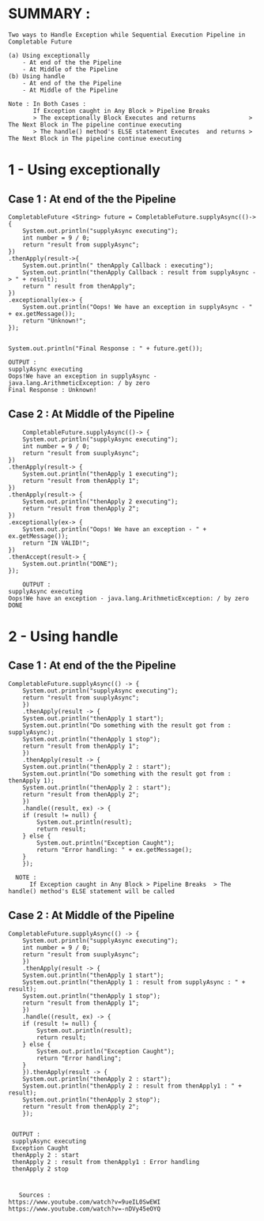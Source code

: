     
# SUMMARY : 
	 
	Two ways to Handle Exception while Sequential Execution Pipeline in Completable Future

	(a) Using exceptionally
	    - At end of the the Pipeline
	    - At Middle of the Pipeline
	(b) Using handle
	    - At end of the the Pipeline 
	    - At Middle of the Pipeline

	Note : In Both Cases : 
	       If Exception caught in Any Block > Pipeline Breaks  
	       > The exceptionally Block Executes and returns               > The Next Block in The pipeline continue executing
	       > The handle() method's ELSE statement Executes  and returns > The Next Block in The pipeline continue executing
	 
	 
# 1 -  Using exceptionally

  ## Case 1 : At end of the the Pipeline
  
	CompletableFuture <String> future = CompletableFuture.supplyAsync(()-> {
	    System.out.println("supplyAsync executing");
	    int number = 9 / 0;
	    return "result from supplyAsync";
	})
	.thenApply(result->{
	    System.out.println(" thenApply Callback : executing");
	    System.out.println("thenApply Callback : result from supplyAsync -> " + result);
	    return " result from thenApply";
	})
	.exceptionally(ex-> {
	    System.out.println("Oops! We have an exception in supplyAsync - " + ex.getMessage());
	    return "Unknown!";
	});


	System.out.println("Final Response : " + future.get());

	OUTPUT : 
	supplyAsync executing
	Oops!We have an exception in supplyAsync - java.lang.ArithmeticException: / by zero
	Final Response : Unknown!
	
## Case 2 : At Middle of the Pipeline

        CompletableFuture.supplyAsync(()-> {
	    System.out.println("supplyAsync executing");
	    int number = 9 / 0;
	    return "result from suuplyAsync";
	})
	.thenApply(result-> {
	    System.out.println("thenApply 1 executing");
	    return "result from thenApply 1";
	})
	.thenApply(result-> {
	    System.out.println("thenApply 2 executing");
	    return "result from thenApply 2";
	})
	.exceptionally(ex-> {
	    System.out.println("Oops! We have an exception - " + ex.getMessage());
	    return "IN VALID!";
	})
	.thenAccept(result-> {
	    System.out.println("DONE");
	});

        OUTPUT : 
	supplyAsync executing
	Oops!We have an exception - java.lang.ArithmeticException: / by zero
	DONE
	
      

# 2 - Using handle 

  ## Case 1 : At end of the the Pipeline

	CompletableFuture.supplyAsync(() -> {
		System.out.println("supplyAsync executing");
		return "result from suuplyAsync";
	    })
	    .thenApply(result -> {
		System.out.println("thenApply 1 start");
		System.out.println("Do something with the result got from : supplyAsync);
		System.out.println("thenApply 1 stop");
		return "result from thenApply 1";
	    })
	    .thenApply(result -> {
		System.out.println("thenApply 2 : start");
		System.out.println("Do something with the result got from : thenApply 1);
		System.out.println("thenApply 2 : start");
		return "result from thenApply 2";
	    })
	    .handle((result, ex) -> {
		if (result != null) {
		    System.out.println(result);
		    return result;
		} else {
		    System.out.println("Exception Caught");
		    return "Error handling: " + ex.getMessage();
		}
	    });
	    
	  NOTE :   
          If Exception caught in Any Block > Pipeline Breaks  > The handle() method's ELSE statement will be called
	  

## Case 2 : At Middle of the Pipeline

	CompletableFuture.supplyAsync(() -> {
		System.out.println("supplyAsync executing");
		int number = 9 / 0;
		return "result from suuplyAsync";
	    })
	    .thenApply(result -> {
		System.out.println("thenApply 1 start");
		System.out.println("thenApply 1 : result from supplyAsync : " + result);
		System.out.println("thenApply 1 stop");
		return "result from thenApply 1";
	    })
	    .handle((result, ex) -> {
		if (result != null) {
		    System.out.println(result);
		    return result;
		} else {
		    System.out.println("Exception Caught");
		    return "Error handling";
		}
	    }).thenApply(result -> {
		System.out.println("thenApply 2 : start");
		System.out.println("thenApply 2 : result from thenApply1 : " + result);
		System.out.println("thenApply 2 stop");
		return "result from thenApply 2";
	    });
    
	
	 OUTPUT : 
	 supplyAsync executing
	 Exception Caught
	 thenApply 2 : start
	 thenApply 2 : result from thenApply1 : Error handling
	 thenApply 2 stop



# 
       Sources : 
	https://www.youtube.com/watch?v=9ueIL0SwEWI
	https://www.youtube.com/watch?v=-nDVy45eOYQ


